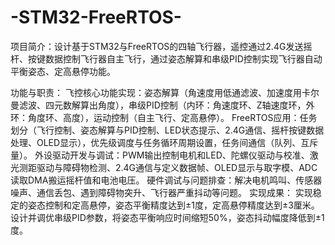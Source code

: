 # -STM32-FreeRTOS-
项目简介：设计基于STM32与FreeRTOS的四轴飞行器，遥控通过2.4G发送摇杆、按键数据控制飞行器自主飞行，通过姿态解算和串级PID控制实现飞行器自动平衡姿态、定高悬停功能。

功能与职责：
  飞控核心功能实现：姿态解算（角速度用低通滤波、加速度用卡尔曼滤波、四元数解算出角度），串级PID控制（内环：角速度环、Z轴速度环，外环：角度环、高度），运动控制（自主飞行、定高悬停）。
  FreeRTOS应用：任务划分（飞行控制、姿态解算与PID控制、LED状态提示、2.4G通信、摇杆按键数据处理、OLED显示），优先级调度与任务循环周期设置，任务间通信（队列、互斥量）。
  外设驱动开发与调试：PWM输出控制电机和LED、陀螺仪驱动与校准、激光测距驱动与障碍物检测、2.4G通信与定义数据帧、OLED显示与取字模、ADC读取DMA搬运摇杆值和电池电压。
  硬件调试与问题排查：解决电机鸣叫、传感器噪声、通信丢包、遇到障碍物突升、飞行器严重抖动等问题。
实现成果：
  实现稳定的姿态控制和定高悬停，姿态平衡精度达到±1度，定高悬停精度达到±3厘米。
  设计并调优串级PID参数，将姿态平衡响应时间缩短50%，姿态抖动幅度降低到±1度。
